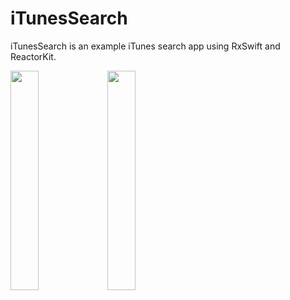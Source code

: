 # iTunesSearch
iTunesSearch is an example iTunes search app using RxSwift and ReactorKit.

<p float="middle">
  <img src = "https://user-images.githubusercontent.com/20393828/177159342-26938399-20d8-4d1a-a0f7-9500567e2efe.png" width="30%" height="30%">
  <img src = "https://user-images.githubusercontent.com/20393828/177159322-fb4b6811-606d-4f5e-a99e-0666a1942795.png" width="30%" height="30%">
</p>
